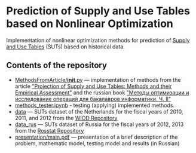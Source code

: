 # Prediction of Supply and Use Tables based on Nonlinear Optimization

Implementation of nonlinear optimization methods for prediction of [Supply and Use Tables](https://en.wikipedia.org/wiki/Input%E2%80%93output_model) (SUTs) based on historical data.

## Contents of the repository

* [MethodsFromArticle/__init__.py](MethodsFromArticle/__init__.py) — implementation of methods from the article ["Projection of Supply and Use Tables: Methods and their Empirical Assessment"](http://dx.doi.org/10.2139/ssrn.1539089) and the russian book ["Методы оптимизации и исследование операций для бакалавров информатики. Ч. II"](https://www.google.com/search?q=ISBN+978-5-89503-483-5)
* [methods_tester.ipynb](methods_tester.ipynb) - testing (applying) implemented methods.
* [data](data) — SUTs dataset of the Netherlands for the fiscal years of 2010, 2011, and 2012 from the [WIOD Repository](http://www.wiod.org/)
* [data_rus](data_rus) — SUTs dataset of Russia for the fiscal years of 2012, 2013 from the [Rosstat Repository](https://gks.ru/)
* [presentation/main.pdf](presentation/main.pdf) — presentation of a brief description of the problem, mathematic model, testing model and results (in Russian)
